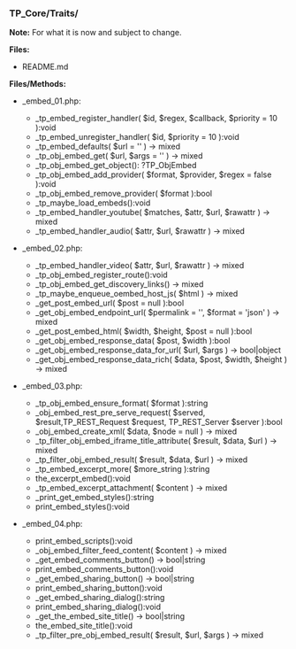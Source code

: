 ### TP_Core/Traits/

**Note:** For what it is now and subject to change. 

**Files:** 
- README.md

**Files/Methods:** 
- _embed_01.php: 	
	* _tp_embed_register_handler( $id, $regex, $callback, $priority = 10 ):void 
	* _tp_embed_unregister_handler( $id, $priority = 10 ):void 
	* _tp_embed_defaults( $url = '' ) -> mixed
	* _tp_obj_embed_get( $url, $args = '' ) -> mixed 
	* _tp_obj_embed_get_object(): ?TP_ObjEmbed 
	* _tp_obj_embed_add_provider( $format, $provider, $regex = false ):void 
	* _tp_obj_embed_remove_provider( $format ):bool 
	* _tp_maybe_load_embeds():void 
	* _tp_embed_handler_youtube( $matches, $attr, $url, $rawattr ) -> mixed  
	* _tp_embed_handler_audio( $attr, $url, $rawattr ) -> mixed  

- _embed_02.php: 	
	* _tp_embed_handler_video( $attr, $url, $rawattr ) -> mixed  
	* _tp_obj_embed_register_route():void 
	* _tp_obj_embed_get_discovery_links() -> mixed  
	* _tp_maybe_enqueue_oembed_host_js( $html ) -> mixed  
	* _get_post_embed_url( $post = null ):bool 
	* _get_obj_embed_endpoint_url( $permalink = '', $format = 'json' ) -> mixed  
	* _get_post_embed_html( $width, $height, $post = null ):bool 
	* _get_obj_embed_response_data( $post, $width ):bool 
	* _get_obj_embed_response_data_for_url( $url, $args ) ->  bool|object 
	* _get_obj_embed_response_data_rich( $data, $post, $width, $height ) -> mixed 

- _embed_03.php: 	
	* _tp_obj_embed_ensure_format( $format ):string 
	* _obj_embed_rest_pre_serve_request( $served, $result,TP_REST_Request $request, TP_REST_Server $server ):bool 
	* _obj_embed_create_xml( $data, $node = null ) -> mixed   
	* _tp_filter_obj_embed_iframe_title_attribute( $result, $data, $url ) -> mixed   
	* _tp_filter_obj_embed_result( $result, $data, $url ) -> mixed   
	* _tp_embed_excerpt_more( $more_string ):string 
	* the_excerpt_embed():void 
	* _tp_embed_excerpt_attachment( $content ) -> mixed   
	* _print_get_embed_styles():string 
	* print_embed_styles():void 

- _embed_04.php: 	
	* print_embed_scripts():void 
	* _obj_embed_filter_feed_content( $content ) -> mixed    
	* _get_embed_comments_button() -> bool|string
	* print_embed_comments_button():void 
	* _get_embed_sharing_button() -> bool|string 
	* print_embed_sharing_button():void 
	* _get_embed_sharing_dialog():string 
	* print_embed_sharing_dialog():void 
	* _get_the_embed_site_title() -> bool|string 
	* the_embed_site_title():void
	* _tp_filter_pre_obj_embed_result( $result, $url, $args ) -> mixed   
